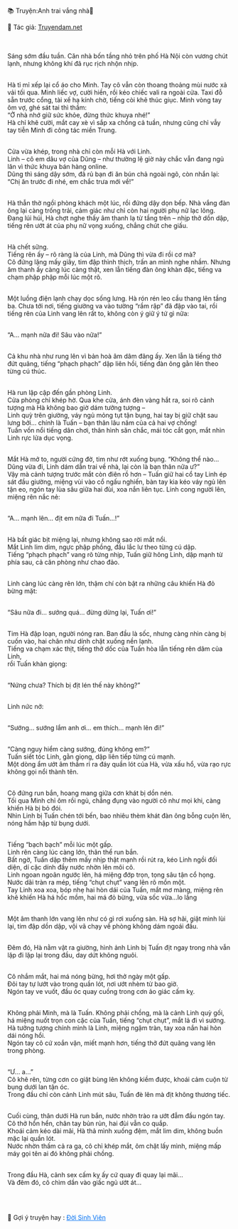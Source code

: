 📚 Truyện:Anh trai vắng nhà🔞 
<br>
<p>📖 Tác giả: <a href="https://truyendam.net" target="_blank" title="Truyện sex người lớn, truyện 18+ tại Truyendam.net">Truyendam.net</a></p>
<br></br>
<!-- Truyện sex tâm lý, chị dâu em chồng, forbidden, xem lén, Truyendam.net -->
Sáng sớm đầu tuần. Căn nhà bốn tầng nhỏ trên phố Hà Nội còn vương chút lạnh, nhưng không khí đã rục rịch nhộn nhịp.<br></br>

Hà tỉ mỉ xếp lại cổ áo cho Minh. Tay cô vẫn còn thoang thoảng mùi nước xả vải tối qua. Minh liếc vợ, cười hiền, rồi kéo chiếc vali ra ngoài cửa. Taxi đỗ sẵn trước cổng, tài xế hạ kính chờ, tiếng còi khẽ thúc giục. Minh vòng tay ôm vợ, ghé sát tai thì thầm:<br>
“Ở nhà nhớ giữ sức khỏe, đừng thức khuya nhé!”<br>
Hà chỉ khẽ cười, mắt cay xè vì sắp xa chồng cả tuần, nhưng cũng chỉ vẫy tay tiễn Minh đi công tác miền Trung.<br></br>

Cửa vừa khép, trong nhà chỉ còn mỗi Hà với Linh.<br>
Linh – cô em dâu vợ của Dũng – như thường lệ giờ này chắc vẫn đang ngủ lăn vì thức khuya bán hàng online.<br>
Dũng thì sáng dậy sớm, đã rủ bạn đi ăn bún chả ngoài ngõ, còn nhắn lại:<br>
“Chị ăn trước đi nhé, em chắc trưa mới về!”<br></br>

Hà thẫn thờ ngồi phòng khách một lúc, rồi đứng dậy dọn bếp. Nhà vắng đàn ông lại càng trống trải, cảm giác như chỉ còn hai người phụ nữ lạc lõng. Đang lúi húi, Hà chợt nghe thấy âm thanh lạ từ tầng trên – nhịp thở dồn dập, tiếng rên ướt át của phụ nữ vọng xuống, chẳng chút che giấu.<br></br>

Hà chết sững.<br>
Tiếng rên ấy – rõ ràng là của Linh, mà Dũng thì vừa đi rồi cơ mà?<br>
Cô đứng lặng mấy giây, tim đập thình thịch, trấn an mình nghe nhầm. Nhưng âm thanh ấy càng lúc càng thật, xen lẫn tiếng đàn ông khàn đặc, tiếng va chạm phập phập mỗi lúc một rõ.<br></br>

Một luồng điện lạnh chạy dọc sống lưng. Hà rón rén leo cầu thang lên tầng ba. Chưa tới nơi, tiếng giường va vào tường “rầm rập” đã đập vào tai, rồi tiếng rên của Linh vang lên rất to, không còn ý giữ ý tứ gì nữa:<br></br>

“A… mạnh nữa đi! Sâu vào nữa!”<br></br>

Cả khu nhà như rung lên vì bản hoà âm dâm đãng ấy. Xen lẫn là tiếng thở đứt quãng, tiếng “phạch phạch” dập liên hồi, tiếng đàn ông gằn lên theo từng cú thúc.<br></br>

Hà run lập cập đến gần phòng Linh.<br>
Cửa phòng chỉ khép hờ. Qua khe cửa, ánh đèn vàng hắt ra, soi rõ cảnh tượng mà Hà không bao giờ dám tưởng tượng –<br>
Linh quỳ trên giường, váy ngủ mỏng tụt tận bụng, hai tay bị giữ chặt sau lưng bởi… chính là Tuấn – bạn thân lâu năm của cả hai vợ chồng!<br>
Tuấn vốn nổi tiếng dân chơi, thân hình săn chắc, mái tóc cắt gọn, mắt nhìn Linh rực lửa dục vọng.<br></br>

Mắt Hà mở to, người cứng đờ, tim như rớt xuống bụng. “Không thể nào… Dũng vừa đi, Linh dám dẫn trai về nhà, lại còn là bạn thân nữa ư?”<br>
Vậy mà cảnh tượng trước mắt còn điên rồ hơn – Tuấn giữ hai cổ tay Linh ép sát đầu giường, miệng vùi vào cổ ngấu nghiến, bàn tay kia kéo váy ngủ lên tận eo, ngón tay lùa sâu giữa hai đùi, xoa nắn liên tục. Linh cong người lên, miệng rên nắc nẻ:<br></br>

“A… mạnh lên… địt em nữa đi Tuấn…!”<br></br>

Hà bất giác bịt miệng lại, nhưng không sao rời mắt nổi.<br>
Mắt Linh lim dim, ngực phập phồng, đầu lắc lư theo từng cú dập.<br>
Tiếng “phạch phạch” vang rõ từng nhịp, Tuấn giữ hông Linh, dập mạnh từ phía sau, cả căn phòng như chao đảo.<br></br>

Linh càng lúc càng rên lớn, thậm chí còn bật ra những câu khiến Hà đỏ bừng mặt:<br></br>

“Sâu nữa đi… sướng quá… đừng dừng lại, Tuấn ơi!”<br></br>

Tim Hà đập loạn, người nóng ran. Ban đầu là sốc, nhưng càng nhìn càng bị cuốn vào, hai chân như dính chặt xuống nền lạnh.<br>
Tiếng va chạm xác thịt, tiếng thở dốc của Tuấn hòa lẫn tiếng rên dâm của Linh,<br>
rồi Tuấn khàn giọng:<br></br>

“Nứng chưa? Thích bị địt lén thế này không?”<br></br>

Linh nức nở:<br></br>

“Sướng… sướng lắm anh ơi… em thích… mạnh lên đi!”<br></br>

“Càng nguy hiểm càng sướng, đúng không em?”<br>
Tuấn siết tóc Linh, gằn giọng, dập liên tiếp từng cú mạnh.<br>
Một dòng ẩm ướt âm thầm rỉ ra đáy quần lót của Hà, vừa xấu hổ, vừa rạo rực không gọi nổi thành tên.<br></br>

Cô đứng run bắn, hoang mang giữa cơn khát bị dồn nén.<br>
Tối qua Minh chỉ ôm rồi ngủ, chẳng đụng vào người cô như mọi khi, càng khiến Hà bị bỏ đói.<br>
Nhìn Linh bị Tuấn chén tới bến, bao nhiêu thèm khát đàn ông bỗng cuộn lên, nóng hầm hập từ bụng dưới.<br></br>

Tiếng “bạch bạch” mỗi lúc một gấp.<br>
Linh rên càng lúc càng lớn, thân thể run bắn.<br>
Bất ngờ, Tuấn dập thêm mấy nhịp thật mạnh rồi rút ra, kéo Linh ngồi đối diện, dí cặc dính đầy nước nhờn lên môi cô.<br>
Linh ngoan ngoãn ngước lên, há miệng đớp trọn, tọng sâu tận cổ họng.<br>
Nước dãi tràn ra mép, tiếng “chụt chụt” vang lên rõ mồn một.<br>
Tay Linh xoa xoa, bóp nhẹ hai hòn dái của Tuấn, mắt mơ màng, miệng rên khẽ khiến Hà há hốc mồm, hai má đỏ bừng, vừa sốc vừa…lo lắng<br></br>

Một âm thanh lớn vang lên như có gì rơi xuống sàn. Hà sợ hãi, giật mình lùi lại, tim đập dồn dập, vội vã chạy về phòng không dám ngoái đầu.<br></br>

Đêm đó, Hà nằm vật ra giường, hình ảnh Linh bị Tuấn địt ngay trong nhà vẫn lặp đi lặp lại trong đầu, day dứt không nguôi.<br></br>

Cô nhắm mắt, hai má nóng bừng, hơi thở ngày một gấp.<br>
Đôi tay tự lướt vào trong quần lót, nơi ướt nhèm từ bao giờ.<br>
Ngón tay ve vuốt, đầu óc quay cuồng trong cơn ảo giác cấm kỵ.<br></br>

Không phải Minh, mà là Tuấn. Không phải chồng, mà là cảnh Linh quỳ gối, há miệng nuốt trọn con cặc của Tuấn, tiếng “chụt chụt”, mắt lả đi vì sướng.<br>
Hà tưởng tượng chính mình là Linh, miệng ngậm tràn, tay xoa nắn hai hòn dái nóng hổi.<br>
Ngón tay cô cứ xoắn vặn, miết mạnh hơn, tiếng thở đứt quãng vang lên trong phòng.<br></br>

“Ư… a…”<br>
Cô khẽ rên, từng cơn co giật bùng lên không kiềm được, khoái cảm cuộn từ bụng dưới lan tận óc.<br>
Trong đầu chỉ còn cảnh Linh mút sâu, Tuấn đè lên mà địt không thương tiếc.<br></br>

Cuối cùng, thân dưới Hà run bắn, nước nhờn trào ra ướt đẫm đầu ngón tay.<br>
Cô thở hổn hển, chân tay bủn rủn, hai đùi vẫn co quắp.<br>
Khoái cảm kéo dài mãi, Hà thả mình xuống đệm, mắt lim dim, không buồn mặc lại quần lót.<br>
Nước nhờn thấm cả ra ga, cô chỉ khép mắt, ôm chặt lấy mình, miệng mấp máy gọi tên ai đó không phải chồng.<br></br>

Trong đầu Hà, cảnh sex cấm kỵ ấy cứ quay đi quay lại mãi…<br>
Và đêm đó, cô chìm dần vào giấc ngủ ướt át…
<!-- truyện sex POV chồng, vợ lên đỉnh, sex quay lén, cảnh nóng vợ bị chén, group sex Việt, truyện sex dài tập, sex bạn thân chồng, truyện sex khiêu dâm, truyện người lớn, Truyendam.net -->
<br></br>
<p>
  📢 Gợi ý truyện hay : 
  <a href="https://truyendam.net/truyen/doi-sinh-vien" 
     target="_blank" 
     title="Truyện sex người lớn, truyện 18+ tại Truyendam.net"
     style="text-decoration: underline; color: #0070f3;"
  >
    Đời Sinh Viên
  </a>
</p>